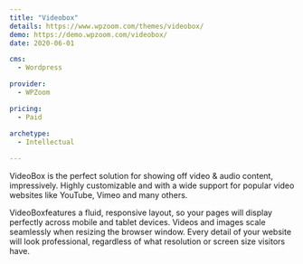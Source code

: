 ```yaml
---
title: "Videobox"
details: https://www.wpzoom.com/themes/videobox/
demo: https://demo.wpzoom.com/videobox/
date: 2020-06-01

cms: 
  - Wordpress

provider: 
  - WPZoom

pricing:
  - Paid

archetype:
  - Intellectual
  
---
```


VideoBox is the perfect solution for showing off video & audio content, impressively. Highly customizable and with a wide support for popular video websites like YouTube, Vimeo and many others.

VideoBoxfeatures a fluid, responsive layout, so your pages will display perfectly across mobile and tablet devices. Videos and images scale seamlessly when resizing the browser window. Every detail of your website will look professional, regardless of what resolution or screen size visitors have.